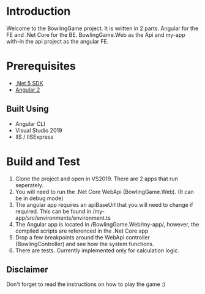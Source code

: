 # Introduction 
Welcome to the BowlingGame project. It is written in 2 parts. Angular for the FE and .Net Core for the BE.
BowlingGame.Web as the Api and my-app with-in the api project as the angular FE.

# Prerequisites
* [.Net 5 SDK](https://dotnet.microsoft.com/download/dotnet/thank-you/sdk-5.0.101-windows-x64-installer)
* [Angular 2](https://angular.io)


## Built Using
* Angular CLI
* Visual Studio 2019
* IIS / IISExpress

# Build and Test
1.	Clone the project and open in VS2019. There are 2 apps that run seperately. 
2.  You will need to run the .Net Core WebApi (BowlingGame.Web). (It can be in debug mode)
3.  The angular app requires an apiBaseUrl that you will need to change if required. This can be found in /my-app/src/environments/environment.ts
4.  The Angular app is located in /BowlingGame.Web/my-app/, however, the compiled scripts are referenced in the .Net Core app
6.	Drop a few breakpoints around the WebApi controller (BowlingController) and see how the system functions.
7.  There are tests. Currently implemented only for calculation logic.

## Disclaimer
Don't forget to read the instructions on how to play the game :)